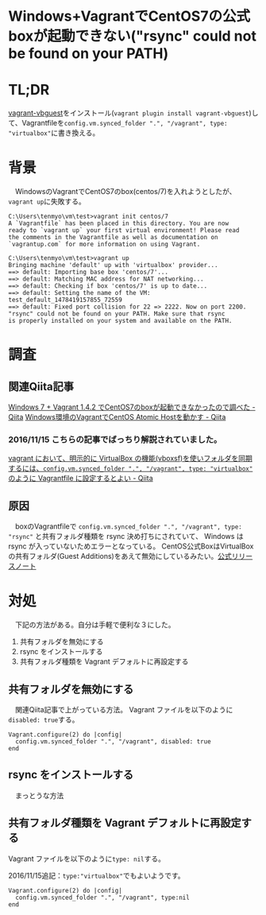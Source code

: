 <!--
id: c2bb714117c98ae979de
url: https://qiita.com/tenmyo/items/c2bb714117c98ae979de
created_at: 2016-11-06T17:25:58+09:00
updated_at: 2017-09-26T22:27:39+09:00
private: false
coediting: false
tags:
- Windows
- vagrant
- Vagrantfile
- centos7
team: null
-->

# Windows+VagrantでCentOS7の公式boxが起動できない("rsync" could not be found on your PATH)

# TL;DR
[vagrant-vbguest](https://github.com/dotless-de/vagrant-vbguest)をインストール(`vagrant plugin install vagrant-vbguest`)して、Vagrantfileを`config.vm.synced_folder ".", "/vagrant", type: "virtualbox"`に書き換える。

# 背景
　WindowsのVagrantでCentOS7のbox(centos/7)を入れようとしたが、`vagrant up`に失敗する。

```:コマンドプロンプト
C:\Users\tenmyo\vm\test>vagrant init centos/7
A `Vagrantfile` has been placed in this directory. You are now
ready to `vagrant up` your first virtual environment! Please read
the comments in the Vagrantfile as well as documentation on
`vagrantup.com` for more information on using Vagrant.

C:\Users\tenmyo\vm\test>vagrant up
Bringing machine 'default' up with 'virtualbox' provider...
==> default: Importing base box 'centos/7'...
==> default: Matching MAC address for NAT networking...
==> default: Checking if box 'centos/7' is up to date...
==> default: Setting the name of the VM: test_default_1478419157855_72559
==> default: Fixed port collision for 22 => 2222. Now on port 2200.
"rsync" could not be found on your PATH. Make sure that rsync
is properly installed on your system and available on the PATH.
```


# 調査
## 関連Qiita記事
[Windows 7 + Vagrant 1.4.2 でCentOS7のboxが起動できなかったので調べた - Qiita](http://qiita.com/ryozi_tn/items/1edf32f9c5ef174ddd53)
[Windows環境のVagrantでCentOS Atomic Hostを動かす - Qiita](http://qiita.com/tiibun/items/7f17a2c1198f5614bf4f)

### 2016/11/15 こちらの記事でばっちり解説されていました。
[vagrant において、明示的に VirtualBox の機能(vboxsf)を使いフォルダを同期するには、`config.vm.synced_folder ".", "/vagrant", type: "virtualbox"` のように Vagrantfile に設定するとよい - Qiita](http://qiita.com/toby_net/items/6eb74471871ab9fba087)


## 原因
　boxのVagrantfileで `config.vm.synced_folder ".", "/vagrant", type: "rsync"` と共有フォルダ種類を rsync 決め打ちにされていて、 Windows は rsync が入っていないためエラーとなっている。
CentOS公式BoxはVirtualBoxの共有フォルダ(Guest Additions)をあえて無効にしているみたい。[公式リリースノート](https://seven.centos.org/2017/09/updated-centos-vagrant-images-available-v1708-01/)

# 対処
　下記の方法がある。自分は手軽で便利な３にした。

1. 共有フォルダを無効にする
2. rsync をインストールする
3. 共有フォルダ種類を Vagrant デフォルトに再設定する


## 共有フォルダを無効にする
　関連Qiita記事で上がっている方法。 Vagrant ファイルを以下のように`disabled: true`する。

```ruby:Vagrantfile
Vagrant.configure(2) do |config|
  config.vm.synced_folder ".", "/vagrant", disabled: true
end
```


## rsync をインストールする
　まっとうな方法


## 共有フォルダ種類を Vagrant デフォルトに再設定する
Vagrant ファイルを以下のように`type: nil`する。

2016/11/15追記：`type:"virtualbox"`でもよいようです。

```ruby:Vagrantfile
Vagrant.configure(2) do |config|
  config.vm.synced_folder ".", "/vagrant", type:nil
end
```
